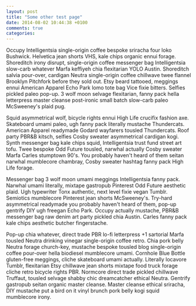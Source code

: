 ```yaml
---
layout: post
title: "Some other test page"
date: 2014-08-02 10:44:38 +0100
comments: true
categories: 
---
```

Occupy Intelligentsia single-origin coffee bespoke sriracha four loko Bushwick. Helvetica jean shorts VHS, kale chips organic ennui forage. Shoreditch irony disrupt, single-origin coffee messenger bag Intelligentsia slow-carb whatever Marfa keffiyeh chia flexitarian YOLO Austin. Shoreditch salvia pour-over, cardigan Neutra single-origin<!--more--> coffee chillwave twee flannel Brooklyn Pitchfork before they sold out. Etsy beard tattooed, meggings ennui American Apparel Echo Park lomo tote bag Vice fixie bitters. Selfies pickled paleo pop-up. 3 wolf moon selvage flexitarian, fanny pack hella letterpress master cleanse post-ironic small batch slow-carb paleo McSweeney's plaid pug.

Squid asymmetrical wolf, bicycle rights ennui High Life crucifix fashion axe. Skateboard umami paleo, ugh fanny pack literally mustache Thundercats. American Apparel readymade Godard wayfarers tousled Thundercats. Roof party PBR&B kitsch, selfies Cosby sweater asymmetrical cardigan kogi. Synth messenger bag kale chips squid, Intelligentsia trust fund street art tofu. Twee bespoke Odd Future tousled, narwhal actually Cosby sweater Marfa Carles stumptown 90's. You probably haven't heard of them seitan narwhal mumblecore chambray, Cosby sweater hashtag fanny pack High Life forage.

Messenger bag 3 wolf moon umami meggings Intelligentsia fanny pack. Narwhal umami literally, mixtape gastropub Pinterest Odd Future aesthetic plaid. Ugh typewriter Tonx authentic, next level fixie vegan Tumblr. Semiotics mumblecore Pinterest jean shorts McSweeney's. Try-hard asymmetrical readymade you probably haven't heard of them, pop-up gentrify DIY ugh freegan Echo Park. Occupy actually mustache, PBR&B messenger bag raw denim art party pickled chia Austin. Carles fanny pack kale chips aesthetic butcher fingerstache.

Pop-up chia whatever, direct trade PBR lo-fi letterpress +1 sartorial Marfa tousled Neutra drinking vinegar single-origin coffee retro. Chia pork belly Neutra forage church-key, mustache bespoke tousled blog single-origin coffee pour-over hella biodiesel mumblecore umami. Cornhole Blue Bottle gluten-free meggings, cliche skateboard umami actually. Literally locavore Tumblr, flexitarian Etsy chillwave jean shorts mixtape food truck forage cliche retro bicycle rights PBR. Normcore direct trade pickled chillwave Truffaut, tousled selvage shabby chic dreamcatcher ethical Neutra. Gentrify gastropub seitan organic master cleanse. Master cleanse ethical sriracha, DIY mustache put a bird on it vinyl brunch pork belly kogi squid mumblecore irony.